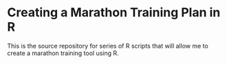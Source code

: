 
<!-- README.md is generated from README.Rmd. Please edit that file -->

# Creating a Marathon Training Plan in R

This is the source repository for series of R scripts that will allow me
to create a marathon training tool using R.
